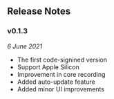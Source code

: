 ## Release Notes

### v0.1.3

_6 June 2021_

- The first code-signined version
- Support Apple Silicon
- Improvement in core recording
- Added auto-update feature
- Added minor UI improvements
